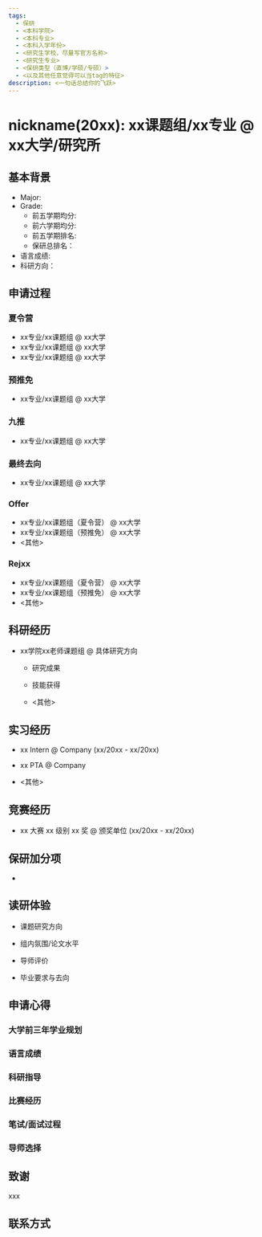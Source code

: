 ```yaml
---
tags:
  - 保研
  - <本科学院>
  - <本科专业>
  - <本科入学年份>
  - <研究生学校，尽量写官方名称>
  - <研究生专业>
  - <保研类型（直博/学硕/专硕）>
  - <以及其他任意觉得可以当tag的特征>
description: <一句话总结你的飞跃>
---
```



# nickname(20xx): xx课题组/xx专业 @ xx大学/研究所


## 基本背景

- Major: 
- Grade:
  - 前五学期均分: 
  - 前六学期均分:  
  - 前五学期排名:
  - 保研总排名： 
- 语言成绩: 
- 科研方向：


## 申请过程

### 夏令营

- xx专业/xx课题组 @ xx大学
- xx专业/xx课题组 @ xx大学
- xx专业/xx课题组 @ xx大学

### 预推免

- xx专业/xx课题组 @ xx大学

### 九推

- xx专业/xx课题组 @ xx大学


### 最终去向

- xx专业/xx课题组 @ xx大学



### Offer

- xx专业/xx课题组（夏令营） @ xx大学
- xx专业/xx课题组（预推免） @ xx大学
- <其他>

### Rejxx

- xx专业/xx课题组（夏令营） @ xx大学
- xx专业/xx课题组（预推免） @ xx大学
- <其他>


## 科研经历

- xx学院xx老师课题组 @ 具体研究方向
  
  - 研究成果
  
  - 技能获得
  
  - <其他>

## 实习经历

- xx Intern @ Company (xx/20xx - xx/20xx)

- xx PTA @ Company

- <其他>

## 竞赛经历

- xx 大赛 xx 级别 xx 奖 @ 颁奖单位 (xx/20xx - xx/20xx)

## 保研加分项

- 


## 读研体验

- 课题研究方向

- 组内氛围/论文水平

- 导师评价

- 毕业要求与去向

## 申请心得

### 大学前三年学业规划

### 语言成绩

### 科研指导

### 比赛经历

### 笔试/面试过程

### 导师选择

## 致谢

xxx

## 联系方式 
